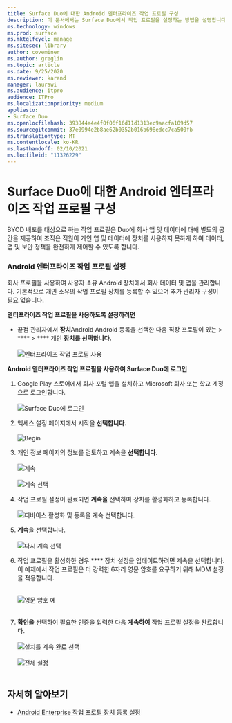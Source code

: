 ```yaml
---
title: Surface Duo에 대한 Android 엔터프라이즈 작업 프로필 구성
description: 이 문서에서는 Surface Duo에서 작업 프로필을 설정하는 방법을 설명합니다.
ms.technology: windows
ms.prod: surface
ms.mktglfcycl: manage
ms.sitesec: library
author: coveminer
ms.author: greglin
ms.topic: article
ms.date: 9/25/2020
ms.reviewer: karand
manager: laurawi
ms.audience: itpro
audience: ITPro
ms.localizationpriority: medium
appliesto:
- Surface Duo
ms.openlocfilehash: 393844a4e4f0f06f16d11d1313ec9aacfa109d57
ms.sourcegitcommit: 37e0994e2b8ae62b0352b016b698edcc7ca500fb
ms.translationtype: MT
ms.contentlocale: ko-KR
ms.lasthandoff: 02/10/2021
ms.locfileid: "11326229"
---
```

# Surface Duo에 대한 Android 엔터프라이즈 작업 프로필 구성

BYOD 배포를 대상으로 하는 작업 프로필은 Duo에 회사 앱 및 데이터에 대해 별도의 공간을 제공하여 조직은 직원이 개인 앱 및 데이터에 장치를 사용하지 못하게 하여 데이터, 앱 및 보안 정책을 완전하게 제어할 수 있도록 합니다.

### Android 엔터프라이즈 작업 프로필 설정

회사 프로필을 사용하여 사용자 소유 Android 장치에서 회사 데이터 및 앱을 관리합니다. 기본적으로 개인 소유의 작업 프로필 장치를 등록할 수 있으며 추가 관리자 구성이 필요 없습니다.  

**엔터프라이즈 작업 프로필을 사용하도록 설정하려면**

- 끝점 관리자에서 **장치**Android Android 등록을 선택한 다음 직장 프로필이 있는  >  ****  >  **** 개인 **장치를 선택합니다.**
<br><br>
 ![엔터프라이즈 작업 프로필 사용](images/enroll-start.png)

 
**Android 엔터프라이즈 작업 프로필을 사용하여 Surface Duo에 로그인**

1. Google Play 스토어에서 회사 포털 앱을 설치하고 Microsoft 회사 또는 학교 계정으로 로그인합니다.<br><br>
![Surface Duo에 로그인](images/duo-wp-1.png)
 
2. 액세스 설정 페이지에서 시작을 **선택합니다.**<br><br>
![Begin](images/duo-wp-2.png)

3. 개인 정보 페이지의 정보를 검토하고 계속을 **선택합니다.**<br><br>
 ![계속](images/duo-wp-3.png)
<br><br>
 ![계속 선택](images/duo-wp-4.png)
 
4. 작업 프로필 설정이 완료되면 **계속을** 선택하여 장치를 활성화하고 등록합니다.<br><br>
 ![디바이스 활성화 및 등록을 계속 선택합니다.](images/duo-wp-5.png)

5. **계속**을 선택합니다.<br><br>
 ![다시 계속 선택](images/duo-wp-6.png)

6. 작업 프로필을 활성화한 경우 **** 장치 설정을 업데이트하려면 계속을 선택합니다. 이 예제에서 작업 프로필은 더 강력한 6자리 영문 암호를 요구하기 위해 MDM 설정을 적용합니다. <br><br>

     ![영문 암호 예](images/duo-wp-7.png)<br><br>
7. **확인을** 선택하여 필요한 인증을 입력한 다음 **계속하여** 작업 프로필 설정을 완료합니다. <br><br>
     ![설치를 계속 완료 선택](images/duo-wp-8.png)<br><br>
     ![전체 설정](images/duo-wp-9.png)<br><br>

## 자세히 알아보기

- [Android Enterprise 작업 프로필 장치 등록 설정](https://docs.microsoft.com/mem/intune/enrollment/android-work-profile-enroll)

